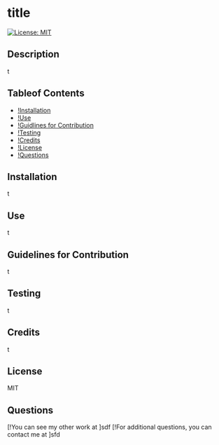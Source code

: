 
  # title 

  [![License: MIT](https://img.shields.io/badge/License-MIT-yellow.svg)](https://opensource.org/licenses/MIT)
  
  ## Description 
  t

  ## Tableof Contents
  - [!Installation](##answers.installation)
  - [!Use](##answers.use)
  - [!Guidlines for Contribution](##answers.contribute)
  - [!Testing](##answers.test)
  - [!Credits](##answers.credit)
  - [!License](##answers.license)
  - [!Questions](##answers.questions)

  ## Installation
  t
  
  ## Use 
  t

  ## Guidelines for Contribution
  t
  
  ## Testing
  t

  ## Credits 
  t
  
  ## License 
  MIT

  ## Questions
  [!You can see my other work at ]sdf
  [!For additional questions, you can contact me at ]sfd

  